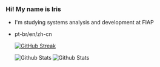 ### Hi! My name is Iris


-  I'm studying systems analysis and development at FIAP
-  pt-br/en/zh-cn




 
  
     <a href="https://git.io/streak-stats"><img src="https://streak-stats.demolab.com?user=irissuu&theme=blueberry-duo&hide_border=true" alt="GitHub Streak" /></a>


      <img align="left" src="https://github-readme-stats.vercel.app/api/top-langs/?username=irissuu&theme=blueberry-duo&hide_border=True&include_all_commits=true&count_private=true" alt="Github Stats"/>
      <img align="middle" src="https://github-readme-streak-stats.herokuapp.com/?user=irissuu&theme=blueberry-duo&hide_border=True" alt="Github Stats"/>
 


